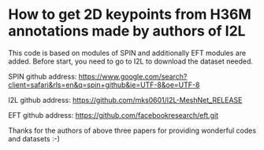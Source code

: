 # How to get 2D keypoints from H36M annotations made by authors of I2L 

This code is based on modules of SPIN and additionally EFT modules are added. 
Before start, you need to go to I2L to download the dataset needed. 

SPIN github address: https://www.google.com/search?client=safari&rls=en&q=spin+github&ie=UTF-8&oe=UTF-8 

I2L github address: https://github.com/mks0601/I2L-MeshNet_RELEASE 

EFT github address: https://github.com/facebookresearch/eft.git 

Thanks for the authors of above three papers for providing wonderful codes and datasets :-)

